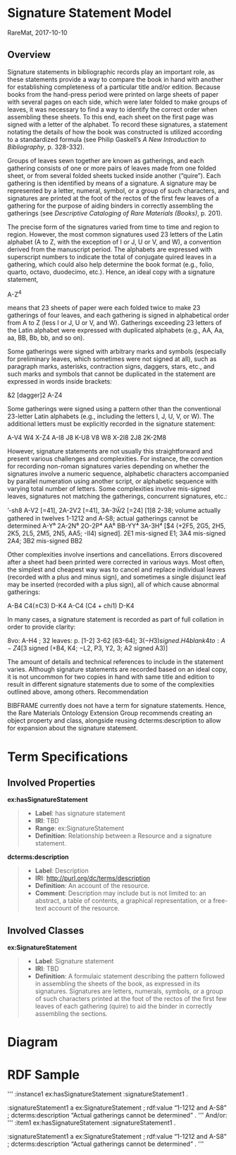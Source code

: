 Signature Statement Model
=============
RareMat, 2017-10-10

Overview
------------- 
Signature statements in bibliographic records play an important role, as these statements provide a way to compare the book in hand with another for establishing completeness of a particular title and/or edition.  Because books from the hand-press period were printed on large sheets of paper with several pages on each side, which were later folded to make groups of leaves, it was necessary to find a way to identify the correct order when assembling these sheets.  To this end, each sheet on the first page was signed with a letter of the alphabet.  To record these signatures, a statement notating the details of how the book was constructed is utilized according to a standardized formula (see Philip Gaskell’s *A New Introduction to Bibliography*, p. 328-332).
 
Groups of leaves sewn together are known as gatherings, and each gathering consists of one or more pairs of leaves made from one folded sheet, or from several folded sheets tucked inside another (“quire”).  Each gathering is then identified by means of a signature.  A signature may be represented by a letter, numeral, symbol, or a group of such characters, and signatures are printed at the foot of the rectos of the first few leaves of a gathering for the purpose of aiding binders in correctly assembling the gatherings (see *Descriptive Cataloging of Rare Materials (Books)*, p. 201).

The precise form of the signatures varied from time to time and region to region.  However, the most common signatures used 23 letters of the Latin alphabet (A to Z, with the exception of I or J, U or V, and W), a convention derived from the manuscript period.  The alphabets are expressed with superscript numbers to indicate the total of conjugate quired leaves in a gathering, which could also help determine the book format (e.g., folio, quarto, octavo, duodecimo, etc.).  Hence, an ideal copy with a signature statement,

A-Z<sup>4</sup>

means that 23 sheets of paper were each folded twice to make 23 gatherings of four leaves, and each gathering is signed in alphabetical order from A to Z (less I or J, U or V, and W).  Gatherings exceeding 23 letters of the Latin alphabet were expressed with duplicated alphabets (e.g., AA, Aa, aa, BB, Bb, bb, and so on).
 
Some gatherings were signed with arbitrary marks and symbols (especially for preliminary leaves, which sometimes were not signed at all), such as paragraph marks, asterisks, contraction signs, daggers, stars, etc., and such marks and symbols that cannot be duplicated in the statement are expressed in words inside brackets:

&2 [dagger]2 A-Z4

Some gatherings were signed using a pattern other than the conventional 23-letter Latin alphabets (e.g., including the letters I, J, U, V, or W).  The additional letters must be explicitly recorded in the signature statement:

A-V4 W4 X-Z4
A-I8 J8 K-U8 V8 W8 X-2I8 2J8 2K-2M8

However, signature statements are not usually this straightforward and present various challenges and complexities.  For instance, the convention for recording non-roman signatures varies depending on whether the signatures involve a numeric sequence, alphabetic characters accompanied by parallel numeration using another script, or alphabetic sequence with varying total number of letters.  Some complexities involve mis-signed leaves, signatures not matching the gatherings, concurrent signatures, etc.:

ʼ-sh8
А-Ѵ2 [=41], 2А-2Ѵ2 [=41], 3А-3Ѿ2 [=24]
[1]8 2-38; volume actually gathered in twelves
1-1212 and A-S8; actual gatherings cannot be determined
A-Y⁶ 2A-2N⁶ 2O-2P⁴ AA⁶ BB-YY⁴ 3A-3H⁴ [$4 (+2F5, 2G5, 2H5, 2K5, 2L5, 2M5, 2N5, AA5; -II4) signed]. 2E1 mis-signed E1; 3A4 mis-signed 2A4; 3B2 mis-signed BB2

Other complexities involve insertions and cancellations.  Errors discovered after a sheet had been printed were corrected in various ways.  Most often, the simplest and cheapest way was to cancel and replace individual leaves (recorded with a plus and minus sign), and sometimes a single disjunct leaf may be inserted (recorded with a plus sign), all of which cause abnormal gatherings:
 
A-B4 C4(±C3) D-K4
A-C4 (C4 + chi1) D-K4
 
In many cases, a signature statement is recorded as part of full collation in order to provide clarity:
 
8vo: A-H4 ; 32 leaves: p. [1-2] 3-62 [63-64]; $3(−H3) signed. H4 blank
4to: A-Z4 [$3 signed (+B4, K4; −L2, P3, Y2, 3; A2 signed A3)]
 
The amount of details and technical references to include in the statement varies.  Although signature statements are recorded based on an ideal copy, it is not uncommon for two copies in hand with same title and edition to result in different signature statements due to some of the complexities outlined above, among others.
Recommendation
 
BIBFRAME currently does not have a term for signature statements.  Hence, the Rare Materials Ontology Extension Group recommends creating an object property and class, alongside reusing dcterms:description to allow for expansion about the signature statement.
 
Term Specifications
=======

Involved Properties
-------------------
**ex:hasSignatureStatement**
> - **Label**: has signature statement
> - **IRI**: TBD
> - **Range**: ex:SignatureStatement
> - **Definition**: Relationship between a Resource and a signature statement.

**dcterms:description**
> - **Label**: Description
> - **IRI**: http://purl.org/dc/terms/description
> - **Definition**: An account of the resource. 
> - **Comment**: Description may include but is not limited to: an abstract, a table of contents, a graphical representation, or a free-text account of the resource.

Involved Classes
--------------------
**ex:SignatureStatement**
> - **Label**: Signature statement
> - **IRI**: TBD
> - **Definition**: A formulaic statement describing the pattern followed in assembling the sheets of the book, as expressed in its signatures. Signatures are letters, numerals, symbols, or a group of such characters printed at the foot of the rectos of the first few leaves of each gathering (quire) to aid the binder in correctly assembling the sections. 


Diagram
=======

 
 

RDF Sample
==========
'''
:instance1 ex:hasSignatureStatement :signatureStatement1 .

:signatureStatement1 a ex:SignatureStatement ;
    rdf:value “1-1212 and A-S8” ;
    dcterms:description “Actual gatherings cannot be determined” .
'''
And/or:
'''
:item1 ex:hasSignatureStatement :signatureStatement1 .

:signatureStatement1 a ex:SignatureStatement ;
rdf:value “1-1212 and A-S8” ;
dcterms:description “Actual gatherings cannot be determined” .
'''
